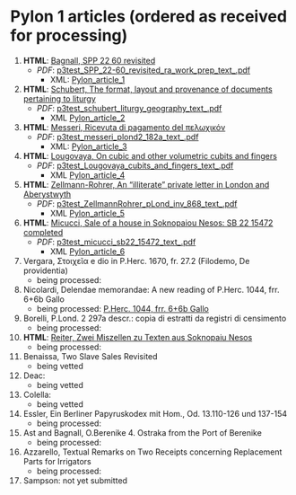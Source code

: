 # Pylon 1 articles (ordered as received for processing)

1. **HTML**: [Bagnall, SPP 22 60 revisited](https://digi.ub.uni-heidelberg.de/editionService/viewer/text/p3test/SPP_22-60_revisited_ra_work_prep#ref)
   - _PDF_: [p3test_SPP_22-60_revisited_ra_work_prep_text_.pdf](https://github.com/jcowey/P3/files/7650668/p3test_SPP_22-60_revisited_ra_work_prep_text_.pdf)
     - XML: [Pylon_article_1](https://github.com/jcowey/P3/blob/master/pylon/pylon1bagnall/bagnall_spp22_60.xml)
2. **HTML**: [Schubert, The format, layout and provenance of documents pertaining to liturgy](https://digi.ub.uni-heidelberg.de/editionService/viewer/text/p3test/schubert_liturgy_geography)
   - _PDF_: [p3test_schubert_liturgy_geography_text_.pdf](https://github.com/jcowey/P3/files/7651366/p3test_schubert_liturgy_geography_text_.pdf)
     - XML [Pylon_article_2](https://github.com/jcowey/P3/blob/master/pylon/pylon1schubert/schubert_liturgy_geography.xml)
3. **HTML**: [Messeri, Ricevuta di pagamento del πελωχικόν](https://digi.ub.uni-heidelberg.de/editionService/viewer/text/p3test/messeri_plond2_182a)
   - _PDF_:  [p3test_messeri_plond2_182a_text_.pdf](https://github.com/jcowey/P3/files/7651367/p3test_messeri_plond2_182a_text_.pdf)
     - XML: [Pylon_article_3](https://github.com/jcowey/P3/blob/master/pylon/pylon1messeri/messeri_plond2_182a.xml)
4. **HTML**: [Lougovaya, On cubic and other volumetric cubits and fingers](https://digi.ub.uni-heidelberg.de/editionService/viewer/text/p3test/Lougovaya_cubits_and_fingers#ref)
   - _PDF_: [p3test_Lougovaya_cubits_and_fingers_text_.pdf](https://github.com/jcowey/P3/files/7651369/p3test_Lougovaya_cubits_and_fingers_text_.pdf)
     - XML [Pylon_article_4](https://github.com/jcowey/P3/blob/master/pylon/pylon1lougovaya/lougovaya_pharris1_50.xml)
5. **HTML**: [Zellmann-Rohrer, An “illiterate” private letter in London and Aberystwyth](https://digi.ub.uni-heidelberg.de/editionService/viewer/text/p3test/ZellmannRohrer_pLond_inv_868)
   - _PDF_: [p3test_ZellmannRohrer_pLond_inv_868_text_.pdf](https://github.com/jcowey/P3/files/7651375/p3test_ZellmannRohrer_pLond_inv_868_text_.pdf)
     - XML [Pylon_article_5](https://github.com/jcowey/P3/blob/master/pylon/pylon1zellmann-rohrer/zellmann_plond3_868.xml)
6. **HTML**: [Micucci, Sale of a house in Soknopaiou Nesos: SB 22 15472 completed](https://digi.ub.uni-heidelberg.de/editionService/viewer/text/p3test/micucci_sb22_15472)
   - _PDF_: [p3test_micucci_sb22_15472_text_.pdf](https://github.com/jcowey/P3/files/7651377/p3test_micucci_sb22_15472_text_.pdf)
     - XML [Pylon_article_6](https://github.com/jcowey/P3/blob/master/pylon/pylon1micucci/micucci_sb22_15472.xml)
7. Vergara, Στοιχεῖα e dio in P.Herc. 1670, fr. 27.2 (Filodemo, De providentia)
    - being processed:
8. Nicolardi, Delendae memorandae: A new reading of P.Herc. 1044, frr. 6+6b Gallo
    - being processed: [P.Herc. 1044, frr. 6+6b Gallo](https://papyri.info/dclp/65542)
9. Borelli, P.Lond. 2 297a descr.: copia di estratti da registri di censimento
    - being processed:
10. **HTML**: [Reiter, Zwei Miszellen zu Texten aus Soknopaiu Nesos](https://digi.ub.uni-heidelberg.de/editionService/viewer/text/p3test/reiter_miscellaneous)
    - being processed:
11. Benaissa, Two Slave Sales Revisited
    - being vetted
12. Deac: 
    - being vetted
14. Colella: 
    - being vetted
16. Essler, Ein Berliner Papyruskodex mit Hom., Od. 13.110-126 und 137-154
    - being processed: 
17. Ast and Bagnall, O.Berenike 4. Ostraka from the Port of Berenike   
    - being processed:
18. Azzarello, Textual Remarks on Two Receipts concerning Replacement Parts for Irrigators
    - being processed:
19. Sampson: not yet submitted

